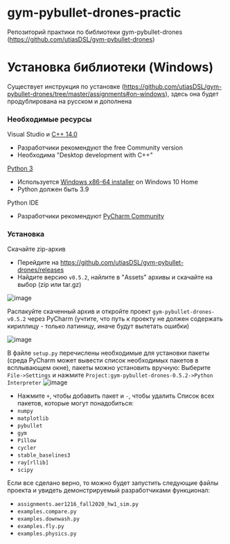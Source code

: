 # gym-pybullet-drones-practic
Репозиторий практики по библиотеки gym-pybullet-drones (https://github.com/utiasDSL/gym-pybullet-drones)
# Установка библиотеки (Windows)
Существует инструкция по установке (https://github.com/utiasDSL/gym-pybullet-drones/tree/master/assignments#on-windows), здесь она будет продублирована на русском и дополнена

### Необходимые ресурсы

 Visual Studio и [C++ 14.0](https://visualstudio.microsoft.com/downloads/)
- Разработчики рекомендуют the free Community version
- Необходима "Desktop development with C++"

[Python 3](https://www.python.org/downloads/release/python-390/)
- Используется [Windows x86-64 installer](https://www.python.org/ftp/python/3.9.0/python-3.9.0-amd64.exe) on Windows 10 Home
- Python должен быть 3.9

Python IDE
- Разработчики рекомендуют [PyCharm Community](https://www.jetbrains.com/pycharm/download/#section=windows)

### Установка

Скачайте zip-архив
- Перейдите на https://github.com/utiasDSL/gym-pybullet-drones/releases
- Найдите версию `v0.5.2`, найлите в "Assets" архивы и скачайте на выбор (zip или tar.gz)

![image](https://github.com/emptyfs/gym-pybullet-drones-practic/assets/54939750/97edb206-8ea4-4617-aa06-bf3e77fd3dd8)

Распакуйте скаченный архив и откройте проект `gym-pybullet-drones-v0.5.2` через PyCharm (учтите, что путь к проекту не должен содержать кириллицу - только латиницу, иначе будут вылетать ошибки)

![image](https://github.com/emptyfs/gym-pybullet-drones-practic/assets/54939750/203f6ac6-d59d-49f8-8d5c-835da5dfd457)

В файле `setup.py` перечислены необходимые для установки пакеты (среда PyCharm может вывести список необходимых пакетов в всплывающем окне), пакеты можно установить вручную:
Выберите `File->Settings` и нажмите `Project:gym-pybullet-drones-0.5.2->Python Interpreter`
![image](https://github.com/emptyfs/gym-pybullet-drones-practic/assets/54939750/089db82b-6607-4173-953a-fd751b32edce)
- Нажмите `+`, чтобы добавить пакет и `-`, чтобы удалить
Список всех пакетов, которые могут понадобиться:
- `numpy`
- `matplotlib`
- `pybullet`
- `gym`
- `Pillow`
- `сycler`
- `stable_baselines3`
- `ray[rllib]`
- `scipy`

Если все сделано верно, то можно будет запустить следующие файлы проекта и увидеть демонстрируемый разработчиками функционал:
- `assignments.aer1216_fall2020_hw1_sim.py`
- `examples.compare.py`
- `examples.downwash.py`
- `examples.fly.py`
- `examples.physics.py`
